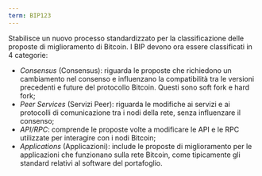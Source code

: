 ```yaml
---
term: BIP123
---
```


Stabilisce un nuovo processo standardizzato per la classificazione delle proposte di miglioramento di Bitcoin. I BIP devono ora essere classificati in 4 categorie:
* *Consensus* (Consensus): riguarda le proposte che richiedono un cambiamento nel consenso e influenzano la compatibilità tra le versioni precedenti e future del protocollo Bitcoin. Questi sono soft fork e hard fork;
* *Peer Services* (Servizi Peer): riguarda le modifiche ai servizi e ai protocolli di comunicazione tra i nodi della rete, senza influenzare il consenso;
* *API/RPC*: comprende le proposte volte a modificare le API e le RPC utilizzate per interagire con i nodi Bitcoin;
* *Applications* (Applicazioni): include le proposte di miglioramento per le applicazioni che funzionano sulla rete Bitcoin, come tipicamente gli standard relativi al software del portafoglio.